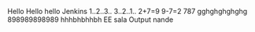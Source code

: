 Hello Hello
hello Jenkins
1..2..3..
3..2..1..
2+7=9
9-7=2
787
gghghghghghg
898989898989
hhhbhbhhbh
EE sala Output nande

